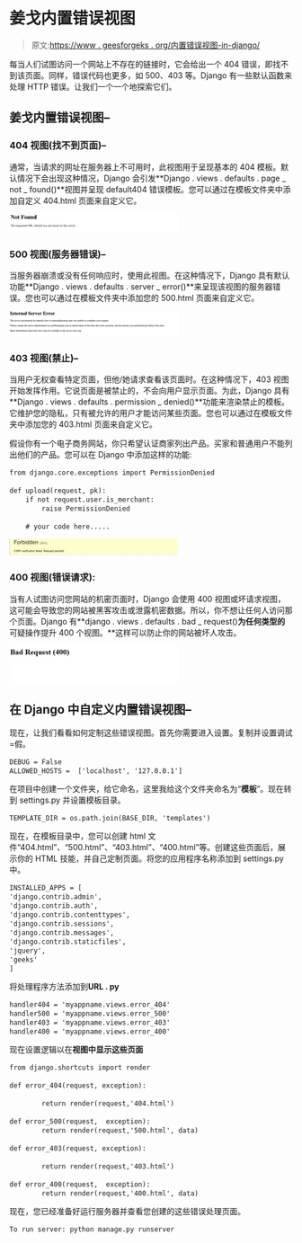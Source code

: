 # 姜戈内置错误视图

> 原文:[https://www . geesforgeks . org/内置错误视图-in-django/](https://www.geeksforgeeks.org/built-in-error-views-in-django/)

每当人们试图访问一个网站上不存在的链接时，它会给出一个 404 错误，即找不到该页面。同样，错误代码也更多，如 500、403 等。Django 有一些默认函数来处理 HTTP 错误。让我们一个一个地探索它们。

## 姜戈内置错误视图–

### 404 视图(找不到页面)–

通常，当请求的网址在服务器上不可用时，此视图用于呈现基本的 404 模板。默认情况下会出现这种情况，Django 会引发**Django . views . defaults . page _ not _ found()**视图并呈现 default404 错误模板。您可以通过在模板文件夹中添加自定义 404.html 页面来自定义它。

![](img/81b2f2e793fa7959fe75e6365680fec6.png)

### **500 视图(服务器错误)–**

当服务器崩溃或没有任何响应时，使用此视图。在这种情况下，Django 具有默认功能**Django . views . defaults . server _ error()**来呈现该视图的服务器错误。您也可以通过在模板文件夹中添加您的 500.html 页面来自定义它。

![](img/2f758690de654fc7c55e2c5c85f48f98.png)

### **403 视图(禁止)–**

当用户无权查看特定页面，但他/她请求查看该页面时。在这种情况下，403 视图开始发挥作用。它说页面是被禁止的，不会向用户显示页面。为此，Django 具有**Django . views . defaults . permission _ denied()**功能来渲染禁止的模板。它维护您的隐私，只有被允许的用户才能访问某些页面。您也可以通过在模板文件夹中添加您的 403.html 页面来自定义它。

假设你有一个电子商务网站，你只希望认证商家列出产品。买家和普通用户不能列出他们的产品。您可以在 Django 中添加这样的功能:

```
from django.core.exceptions import PermissionDenied

def upload(request, pk):
    if not request.user.is_merchant:
        raise PermissionDenied

    # your code here.....

```

![](img/da53a81cb94f3a395ed327cb85bffc75.png)

### 400 视图(错误请求):

当有人试图访问您网站的机密页面时，Django 会使用 400 视图或坏请求视图，这可能会导致您的网站被黑客攻击或泄露机密数据。所以，你不想让任何人访问那个页面。Django 有**django . views . defaults . bad _ request()**为任何类型的**可疑操作提升 400 个视图。**这样可以防止你的网站被坏人攻击。

![](img/146115820829f7167dec01f6f18808c5.png)

## 在 Django 中自定义内置错误视图–

现在，让我们看看如何定制这些错误视图。首先你需要进入设置。复制并设置调试=假。

```
DEBUG = False
ALLOWED_HOSTS =  ['localhost', '127.0.0.1']

```

在项目中创建一个文件夹，给它命名，这里我给这个文件夹命名为“**模板**”。现在转到 settings.py 并设置模板目录。

```
TEMPLATE_DIR = os.path.join(BASE_DIR, 'templates')

```

现在，在模板目录中，您可以创建 html 文件“404.html”、“500.html”、“403.html”、“400.html”等。创建这些页面后，展示你的 HTML 技能，并自己定制页面。将您的应用程序名称添加到 settings.py 中。

```
INSTALLED_APPS = [
'django.contrib.admin',
'django.contrib.auth',
'django.contrib.contenttypes',
'django.contrib.sessions',
'django.contrib.messages',
'django.contrib.staticfiles',
'jquery',
'geeks'
]

```

将处理程序方法添加到**URL . py**

```
handler404 = 'myappname.views.error_404'
handler500 = 'myappname.views.error_500'
handler403 = 'myappname.views.error_403'
handler400 = 'myappname.views.error_400'

```

现在设置逻辑以在**视图中显示这些页面**

```
from django.shortcuts import render

def error_404(request, exception):

        return render(request,'404.html')

def error_500(request,  exception):
        return render(request,'500.html', data)

def error_403(request, exception):

        return render(request,'403.html')

def error_400(request,  exception):
        return render(request,'400.html', data)    

```

现在，您已经准备好运行服务器并查看您创建的这些错误处理页面。

```
To run server: python manage.py runserver

```
